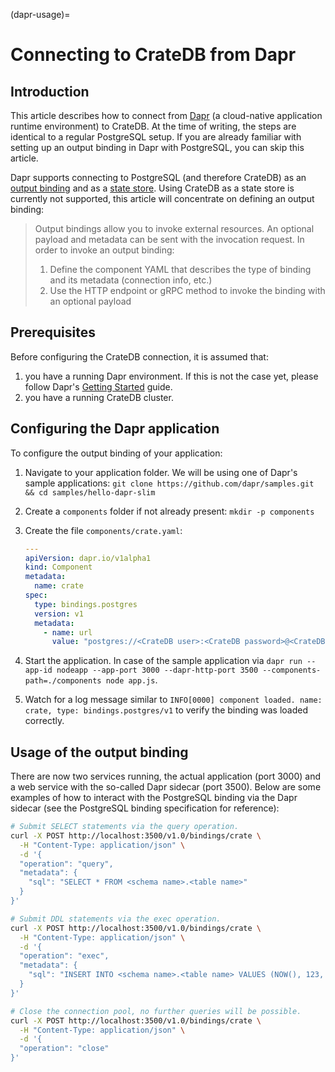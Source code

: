 (dapr-usage)=
# Connecting to CrateDB from Dapr

## Introduction
This article describes how to connect from [Dapr](https://dapr.io) (a cloud-native application runtime environment) to CrateDB. At the time of writing, the steps are identical to a regular PostgreSQL setup. If you are already familiar with setting up an output binding in Dapr with PostgreSQL, you can skip this article.

Dapr supports connecting to PostgreSQL (and therefore CrateDB) as an [output binding](https://docs.dapr.io/reference/components-reference/supported-bindings/) and as a [state store](https://docs.dapr.io/reference/components-reference/supported-state-stores/setup-postgresql-v2/). Using CrateDB as a state store is currently not supported, this article will concentrate on defining an output binding:

> Output bindings allow you to invoke external resources. An optional payload and metadata can be sent with the invocation request.
> In order to invoke an output binding:
> 1. Define the component YAML that describes the type of binding and its metadata (connection info, etc.)
> 2. Use the HTTP endpoint or gRPC method to invoke the binding with an optional payload

## Prerequisites
Before configuring the CrateDB connection, it is assumed that:
1. you have a running Dapr environment. If this is not the case yet, please follow Dapr's [Getting Started](https://docs.dapr.io/getting-started/) guide.
2. you have a running CrateDB cluster.

## Configuring the Dapr application
To configure the output binding of your application:
1. Navigate to your application folder. We will be using one of Dapr's sample applications: `git clone https://github.com/dapr/samples.git && cd samples/hello-dapr-slim`
2. Create a `components` folder if not already present: `mkdir -p components`
3. Create the file `components/crate.yaml`:

      ```yaml
   ---
   apiVersion: dapr.io/v1alpha1
   kind: Component
   metadata:
        name: crate
   spec:
        type: bindings.postgres
        version: v1
        metadata:
          - name: url
            value: "postgres://<CrateDB user>:<CrateDB password>@<CrateDB host>/doc?ssl=true&sslfactory=org.postgresql.ssl.NonValidatingFactory"
      ```

4. Start the application. In case of the sample application via `dapr run --app-id nodeapp --app-port 3000 --dapr-http-port 3500 --components-path=./components node app.js`.
5. Watch for a log message similar to `INFO[0000] component loaded. name: crate, type: bindings.postgres/v1` to verify the binding was loaded correctly.

## Usage of the output binding
There are now two services running, the actual application (port 3000) and a web service with the so-called Dapr sidecar (port 3500). Below are some examples of how to interact with the PostgreSQL binding via the Dapr sidecar (see the PostgreSQL binding specification for reference):

```bash
# Submit SELECT statements via the query operation.
curl -X POST http://localhost:3500/v1.0/bindings/crate \
  -H "Content-Type: application/json" \
  -d '{
  "operation": "query",
  "metadata": {
    "sql": "SELECT * FROM <schema name>.<table name>"
  }
}'

# Submit DDL statements via the exec operation.
curl -X POST http://localhost:3500/v1.0/bindings/crate \
  -H "Content-Type: application/json" \
  -d '{
  "operation": "exec",
  "metadata": {
    "sql": "INSERT INTO <schema name>.<table name> VALUES (NOW(), 123, '"'"'some string...'"'"')"
  }
}'

# Close the connection pool, no further queries will be possible.
curl -X POST http://localhost:3500/v1.0/bindings/crate \
  -H "Content-Type: application/json" \
  -d '{
  "operation": "close"
}'
```

